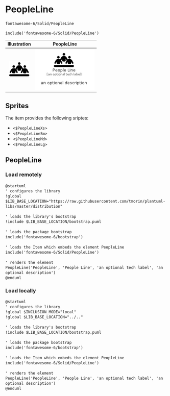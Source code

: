 # PeopleLine


```text
fontawesome-6/Solid/PeopleLine
```

```text
include('fontawesome-6/Solid/PeopleLine')
```



| Illustration | PeopleLine |
| :---: | :---: |
| ![illustration for Illustration](../../fontawesome-6/Solid/PeopleLine.png) | ![illustration for PeopleLine](../../fontawesome-6/Solid/PeopleLine.Local.png) |



## Sprites
The item provides the following sriptes:

- `<$PeopleLineXs>`
- `<$PeopleLineSm>`
- `<$PeopleLineMd>`
- `<$PeopleLineLg>`





## PeopleLine

### Load remotely
```plantuml
@startuml
' configures the library
!global $LIB_BASE_LOCATION="https://raw.githubusercontent.com/tmorin/plantuml-libs/master/distribution"

' loads the library's bootstrap
!include $LIB_BASE_LOCATION/bootstrap.puml

' loads the package bootstrap
include('fontawesome-6/bootstrap')

' loads the Item which embeds the element PeopleLine
include('fontawesome-6/Solid/PeopleLine')

' renders the element
PeopleLine('PeopleLine', 'People Line', 'an optional tech label', 'an optional description')
@enduml
```

### Load locally
```plantuml
@startuml
' configures the library
!global $INCLUSION_MODE="local"
!global $LIB_BASE_LOCATION="../.."

' loads the library's bootstrap
!include $LIB_BASE_LOCATION/bootstrap.puml

' loads the package bootstrap
include('fontawesome-6/bootstrap')

' loads the Item which embeds the element PeopleLine
include('fontawesome-6/Solid/PeopleLine')

' renders the element
PeopleLine('PeopleLine', 'People Line', 'an optional tech label', 'an optional description')
@enduml
```

